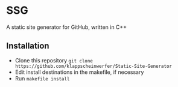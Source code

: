 # SSG
A static site generator for GitHub, written in C++

## Installation
* Clone this repository `git clone https://github.com/klappscheinwerfer/Static-Site-Generator`
* Edit install destinations in the makefile, if necessary
* Run `makefile install`
